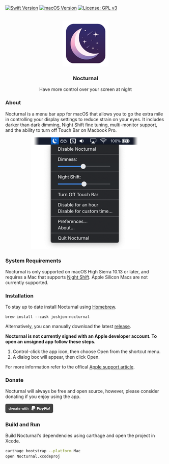[![Swift Version](https://img.shields.io/badge/swift-5.0-lightgrey.svg)](https://swift.org/)
[![macOS Version](https://img.shields.io/badge/macOS->=10.13%20High%20Sierra-lightgrey.svg)](https://support.apple.com/en-us/HT208969)
[![License: GPL v3](https://img.shields.io/badge/License-GPLv3-lightgrey.svg)](https://www.gnu.org/licenses/gpl-3.0)
<p align="center">
  <br>
  <img src="Nocturnal/Assets.xcassets/AppIcon.appiconset/Icon-App-256x256@1x.png" alt="icon" height="145">
  <h3 align="center">Nocturnal</h3>
  <p align="center">
    Have more control over your screen at night
  </p>
</p>

### About

Nocturnal is a menu bar app for macOS that allows you to go the extra mile in controlling your display settings to reduce strain on your eyes. It includes darker than dark dimming, Night Shift fine tuning, multi-monitor support, and the ability to turn off Touch Bar on Macbook Pro.

<p align="center">
<img src="Docs/Images/Nocturnal-Screenshot.png" alt="icon" height="350">
</p>

### System Requirements

Nocturnal is only supported on macOS High Sierra 10.13 or later, and requires a Mac that supports [Night Shift](https://support.apple.com/en-us/HT207513#requirements). Apple Silicon Macs are not currently supported.

### Installation

To stay up to date install Nocturnal using [Homebrew](https://brew.sh/).

```
brew install --cask joshjon-nocturnal
```

Alternatively, you can manually download the latest [release](https://github.com/joshjon/nocturnal/releases).

**Nocturnal is not currently signed with an Apple developer account. To open an unsigned app follow these steps.**

1. Control-click the app icon, then choose Open from the shortcut menu.
2. A dialog box will appear, then click Open.

For more information refer to the offical [Apple support article](https://support.apple.com/en-au/guide/mac-help/mh40616/mac).

### Donate

Nocturnal will always be free and open source, however, please consider donating if you enjoy using the app.

<a href="https://www.paypal.me/joshuajon/">
  <img alt="PayPal Donation" src=".github/donate.svg" width="150">
</a>

### Build and Run

Build Nocturnal's dependencies using carthage and open the project in Xcode.

```bash
carthage bootstrap --platform Mac
open Nocturnal.xcodeproj
```
